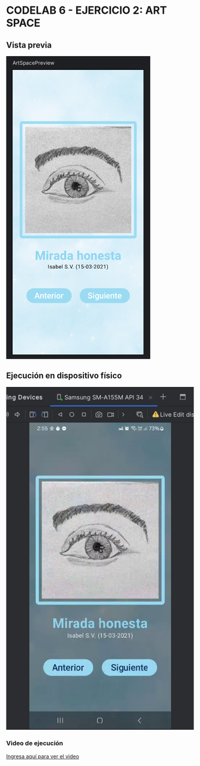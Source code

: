 # CODELAB 6 - EJERCICIO 2: ART SPACE

## Vista previa
![imagen_1](vista_previa.png)

## Ejecución en dispositivo físico
![imagen_2](vista_ejecucion.png)

### Video de ejecución
[Ingresa aquí para ver el video](https://photos.app.goo.gl/txX8VoBodcG5G9F88)